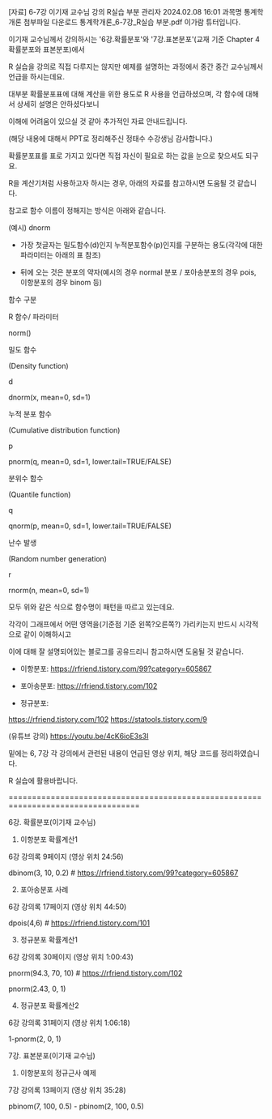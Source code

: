 
[자료] 6-7강 이기재 교수님 강의 R실습 부분	관리자	2024.02.08 16:01
과목명	통계학개론
첨부파일 다운로드
통계학개론_6-7강_R실습 부분.pdf
이가람 튜터입니다.

이기재 교수님께서 강의하시는 '6강.확률분포'와 '7강.표본분포'(교재 기준 Chapter 4 확률분포와 표본분포)에서

R 실습을 강의로 직접 다루지는 않지만 예제를 설명하는 과정에서 중간 중간 교수님께서 언급을 하시는데요.



대부분 확률분포표에 대해 계산을 위한 용도로 R 사용을 언급하셨으며, 각 함수에 대해서 상세히 설명은 안하셨다보니

이해에 어려움이 있으실 것 같아 추가적인 자료 안내드립니다.

(해당 내용에 대해서 PPT로 정리해주신 정태수 수강생님 감사합니다.)



확률분포표를 표로 가지고 있다면 직접 자신이 필요로 하는 값을 눈으로 찾으셔도 되구요.

R을 계산기처럼 사용하고자 하시는 경우, 아래의 자료를 참고하시면 도움될 것 같습니다.



참고로 함수 이름이 정해지는 방식은 아래와 같습니다.



 (예시) dnorm

 - 가장 첫글자는 밀도함수(d)인지 누적분포함수(p)인지를 구분하는 용도(각각에 대한 파라미터는 아래의 표 참조)

 - 뒤에 오는 것은 분포의 약자(예시의 경우 normal 분포 / 포아송분포의 경우 pois, 이항분포의 경우 binom 등)

함수 구분 

R 함수/ 파라미터

 norm()

  밀도 함수

  (Density function)

 d

  dnorm(x, mean=0, sd=1)

  누적 분포 함수

 (Cumulative distribution function)

 p

  pnorm(q, mean=0, sd=1, lower.tail=TRUE/FALSE)

  분위수 함수

 (Quantile function)

 q

  qnorm(p, mean=0, sd=1, lower.tail=TRUE/FALSE)

  난수 발생

 (Random number generation)

 r

  rnorm(n, mean=0, sd=1)

 

모두 위와 같은 식으로 함수명이 패턴을 따르고 있는데요.

각각이 그래프에서 어떤 영역을(기준점 기준 왼쪽?오른쪽?) 가리키는지 반드시 시각적으로 같이 이해하시고

이에 대해 잘 설명되어있는 블로그를 공유드리니 참고하시면 도움될 것 같습니다.



- 이항분포: https://rfriend.tistory.com/99?category=605867
- 포아송분포: https://rfriend.tistory.com/102

- 정규분포: 

https://rfriend.tistory.com/102
https://statools.tistory.com/9

(유튜브 강의) https://youtu.be/4cK6ioE3s3I



밑에는 6, 7강 각 강의에서 관련된 내용이 언급된 영상 위치, 해당 코드를 정리하였습니다.

R 실습에 활용바랍니다.


==================================================================================

6강. 확률분포(이기재 교수님)

1) 이항분포 확률계산1

6강 강의록 9페이지 (영상 위치 24:56)

dbinom(3, 10, 0.2) # https://rfriend.tistory.com/99?category=605867



2) 포아송분포 사례

6강 강의록 17페이지 (영상 위치 44:50)

dpois(4,6) # https://rfriend.tistory.com/101



3) 정규분포 확률계산1

6강 강의록 30페이지 (영상 위치 1:00:43)

pnorm(94.3, 70, 10) # https://rfriend.tistory.com/102

pnorm(2.43, 0, 1)



4) 정규분포 확률계산2

6강 강의록 31페이지 (영상 위치 1:06:18)

1-pnorm(2, 0, 1)



7강. 표본분포(이기재 교수님)

1) 이항분포의 정규근사 예제

7강 강의록 13페이지 (영상 위치 35:28)

pbinom(7, 100, 0.5) - pbinom(2, 100, 0.5)
